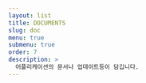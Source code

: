 ```yaml
---
layout: list
title: DOCUMENTS
slug: doc
menu: true
submenu: true
order: 7
description: >
  어플리케이션의 문서나 업데이트등이 담깁니다.
---
```

